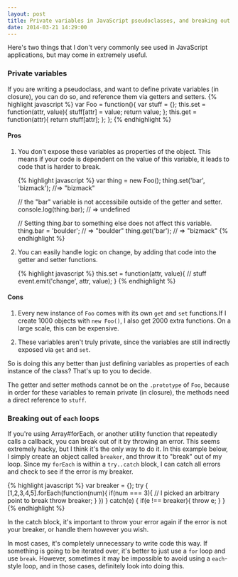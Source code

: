 ```yaml
---
layout: post
title: Private variables in JavaScript pseudoclasses, and breaking out of each loops
date: 2014-03-21 14:29:00
---
```


Here's two things that I don't very commonly see used in JavaScript applications, but may come in extremely useful.

### Private variables

If you are writing a pseudoclass, and want to define private variables (in closure), you can do so, and reference them via getters and setters.
{% highlight javascript %}
var Foo = function(){
  var stuff = {};
  this.set = function(attr, value){
    stuff[attr] = value;
    return value;
  };
  this.get = function(attr){
    return stuff[attr];
  };
};
{% endhighlight %}

#### Pros

<ol>
  <li>
You don't expose these variables as properties of the object. This means if your code is dependent on the value of this variable, it leads to code that is harder to break.

{% highlight javascript %}
var thing = new Foo();
thing.set('bar', 'bizmack');
//=> "bizmack"

// the "bar" variable is not accessibile outside of the getter and setter.
console.log(thing.bar);
// => undefined

// Setting thing.bar to something else does not affect this variable.
thing.bar = 'boulder';
// => "boulder"
thing.get('bar');
// => "bizmack"
{% endhighlight %}
  </li>
  <li>
You can easily handle logic on change, by adding that code into the getter and setter functions.

{% highlight javascript %}
this.set = function(attr, value){
  // stuff
  event.emit('change', attr, value);
}
{% endhighlight %}
  </li>
</ol>


#### Cons

1. Every new instance of `Foo` comes with its own `get` and `set` functions.If I create 1000 objects with `new Foo()`, I also get 2000 extra functions. On a large scale, this can be expensive.

2. These variables aren't truly private, since the variables are still indirectly exposed via `get` and `set`.

So is doing this any better than just defining variables as properties of each instance of the class? That's up to you to decide.

The getter and setter methods cannot be on the `.prototype` of `Foo`, because in order for these variables to remain private (in closure), the methods need a direct reference to `stuff`. 


### Breaking out of `each` loops

If you're using Array#forEach, or another utility function that repeatedly calls a callback, you can break out of it by throwing an error. This seems extremely hacky, but I think it's the only way to do it. In this example below, I simply create an object called `breaker`, and throw it to "break" out of my loop. Since my `forEach` is within a `try..catch` block, I can catch all errors and check to see if the error is my breaker.

{% highlight javascript %}
var breaker = {};
try {
  [1,2,3,4,5].forEach(function(num){
    if(num === 3){    // I picked an arbitrary point to break
      throw breaker;
    }
  })
} catch(e) {
  if(e !== breaker){
    throw e;
  }
}
{% endhighlight %}

In the catch block, it's important to throw your error again if the error is not your breaker, or handle them however you wish.

In most cases, it's completely unnecessary to write code this way. If something is going to be iterated over, it's better to just use a `for` loop and use `break`. However, sometimes it may be impossible to avoid using a `each`-style loop, and in those cases, definitely look into doing this.